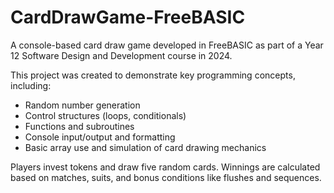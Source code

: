# CardDrawGame-FreeBASIC
A console-based card draw game developed in FreeBASIC as part of a Year 12 Software Design and Development course in 2024.

This project was created to demonstrate key programming concepts, including:

- Random number generation
- Control structures (loops, conditionals)
- Functions and subroutines
- Console input/output and formatting
- Basic array use and simulation of card drawing mechanics

Players invest tokens and draw five random cards. Winnings are calculated based on matches, suits, and bonus conditions like flushes and sequences.
